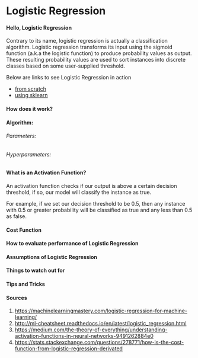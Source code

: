 # Logistic Regression

#### Hello, Logistic Regression
Contrary to its name, logistic regression is actually a classification algorithm. Logistic regression transforms its input using the sigmoid function (a.k.a the logistic function) to produce probability values as output. These resulting probability values are used to sort instances into discrete classes based on some user-supplied threshold.

Below are links to see Logistic Regression in action
* [from scratch](https://github.com/jimmychimmyy/machine_learning_notes/blob/master/logistic_regression/logistic_regression.ipynb)
* [using sklearn]()

#### How does it work?

#### Algorithm:

###### Parameters:

###### Hyperparameters:

#### What is an Activation Function?

An activation function checks if our output is above a certain decision threshold, if so, our model will classify the instance as true.

For example, if we set our decision threshold to be 0.5, then any instance with 0.5 or greater probability will be classified as true and any less than 0.5 as false.

#### Cost Function

#### How to evaluate performance of Logistic Regression

#### Assumptions of Logistic Regression

#### Things to watch out for

#### Tips and Tricks

#### Sources
1. https://machinelearningmastery.com/logistic-regression-for-machine-learning/
2. http://ml-cheatsheet.readthedocs.io/en/latest/logistic_regression.html
3. https://medium.com/the-theory-of-everything/understanding-activation-functions-in-neural-networks-9491262884e0
4. https://stats.stackexchange.com/questions/278771/how-is-the-cost-function-from-logistic-regression-derivated
